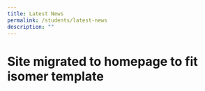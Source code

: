 ```yaml
---
title: Latest News
permalink: /students/latest-news
description: ""
---
```

# Site migrated to homepage to fit isomer template